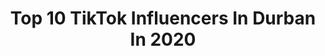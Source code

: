 ---
title: Top 10 TikTok Influencers In Durban In 2020
description: >-
  Find top TikTok influencers in Durban in 2020. Most popular hashtags: #duet #foryoupage #viral #foryou.
platform: TikTok
hits: 19
text_top: See the most popular TikTok influencers on inBeat.
text_bottom: Our platform aggregates 19 TikTok influencers like this in Durban, South Africa for you to connect with.
profiles:
  - username: "shreya____official"
    fullname: >-
      Shreya
    bio: >-
      🇿🇦 DURBAN 🇿🇦 Expecto Petronum🎆 # naamate #freespirits🌠
    location: "South Africa"
    followers: 5001
    engagement: 2609
    commentsToLikes: 0.056408
    id: ckad9hcwudoi50i788qz2tcbe
    verified: false
    hashtags: "#mmisfitz, #tiktoksouthafrica, #sabrownvibe, #team"
  - username: "clintonseach"
    fullname: >-
      Clinton Seach
    bio: >-
      Durban boy 🏖️ Be yourself... Nothing more and definitely nothing less 😉 Leo ♌
    location: "South Africa"
    followers: 4437
    engagement: 1479
    commentsToLikes: 0.066269
    id: ckcvgo44yt50u0j23kgpaxgyx
    verified: false
    hashtags: "#duetswelcome, #fyp, #smile, #duetthis"
  - username: "althaaf.ebrahim"
    fullname: >-
      Althaaf Ebrahim
    bio: >-
      Love having fun 😎 I'm cool but global warming made me hot 🔥 #durbancreators
    location: "South Africa"
    followers: 7278
    engagement: 1881
    commentsToLikes: 0.036814
    id: ckcdz5elnh2gp0j23t74sj3qa
    verified: false
    hashtags: "#teamdurbz, #trending, #viral, #durbancreators"
  - username: "andrerouxsaofficial"
    fullname: >-
      Andrè Roux
    bio: >-
      GOD first Model Hairdresser 💇‍♀️ Durban 📍 🇿🇦🏳️‍🌈
    location: "South Africa"
    followers: 23700
    engagement: 1024
    commentsToLikes: 0.033334
    id: ck9fmtc3bv5en0j788cz1jv67
    verified: false
    hashtags: "#foryou, #durban, #viral, #glowupforreal"
  - username: "priyankasheodass"
    fullname: >-
      Priyanka Sheodass
    bio: >-
      Instagram: Priyanka Sheodass Cape Town/ Durban 🇿🇦 🤍
    location: "South Africa"
    followers: 7125
    engagement: 409
    commentsToLikes: 0.019159
    id: ckb9r8nhnnplt0j23a0u1bnsy
    verified: false
    hashtags: "#tiktoksa, #4u, #foryou, #trending"
  - username: "darrienluke"
    fullname: >-
      DarrienLuke
    bio: >-
      Jesus🙏🇿🇦 #EliteWolfPack Entertainer Follow me while you're here😁❤️🙏🏼
    location: "South Africa"
    followers: 55700
    engagement: 1063
    commentsToLikes: 0.086459
    id: ck9sjqavz4x1f0j78tw9t5nxt
    verified: false
    hashtags: "#elitewolfpack, #durbanmeetup, #seemeontrace, #bestmzansimemer"
  - username: "veeran.com"
    fullname: >-
      call_me_veez♠️
    bio: >-
      CEO of VIBEZZZZ🔥😜 Food lover🤤😩 Transitioner😍😍 Don't be shy I follow back😘
    location: "South Africa"
    followers: 14500
    engagement: 1416
    commentsToLikes: 0.037112
    id: ck9slqs2efesp0j7805i5jpzb
    verified: false
    hashtags: "#veeranators, #trending, #foryoupage, #viral"
  - username: "mikayla_sheik"
    fullname: >-
      Mikayla Sheik
    bio: >-
      🌸Jesus comes first 🌸 #mikaysquad 21 🇿🇦
    location: "South Africa"
    followers: 27800
    engagement: 976
    commentsToLikes: 0.018829
    id: ck9shs11vv0jd0j78kpgvj9u8
    verified: false
    hashtags: "#foryou, #durbanmeetup, #dance, #mikaysquad"
  - username: "aj_nerd23"
    fullname: >-
      AJ_nerd
    bio: >-
      💥 GOAL 10K 💥 💯 20 💯 South Africa 🇿🇦 I am a potato 🥔
    location: "South Africa"
    followers: 6279
    engagement: 1248
    commentsToLikes: 0.029906
    id: ck9sk4tdk714a0j78onmsfw0g
    verified: false
    hashtags: "#durbancreators, #greenscreen, #foryoupage, #teamdurbz"
  - username: "zakirahshah"
    fullname: >-
      Zakirah shah
    bio: >-
      IG @withlovekzs_🇿🇦 Revert Content Creator☪️
    location: "South Africa"
    followers: 11800
    engagement: 842
    commentsToLikes: 0.049837
    id: ck9f1u70ba3c10j78ix34gwoi
    verified: false
    hashtags: "#share, #revertmuslim, #muslimrevert, #tiktoksa"
---